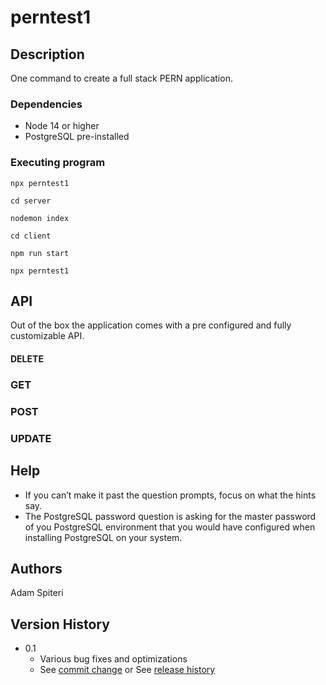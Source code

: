 # perntest1



## Description

One command to create a full stack PERN application.  

### Dependencies
* Node 14 or higher
* PostgreSQL pre-installed




### Executing program
```
npx perntest1

cd server

nodemon index

cd client 

npm run start

npx perntest1
```

## API
Out of the box the application comes with a pre configured and fully customizable API.

#### DELETE
### GET
### POST
### UPDATE



## Help

* If you can’t make it past the question prompts, focus on what the hints say.  
* The PostgreSQL password question is asking for the master password of you PostgreSQL environment that you would have configured when installing PostgreSQL on your system.


## Authors


Adam Spiteri

## Version History

* 0.1
    * Various bug fixes and optimizations
    * See [commit change]() or See [release history]()


